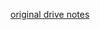 [original drive notes](https://docs.google.com/document/d/1_R2W2B2BzGNcCXphsWvDcZ-AcABJbJcA8W15Ubrq44M/edit)
